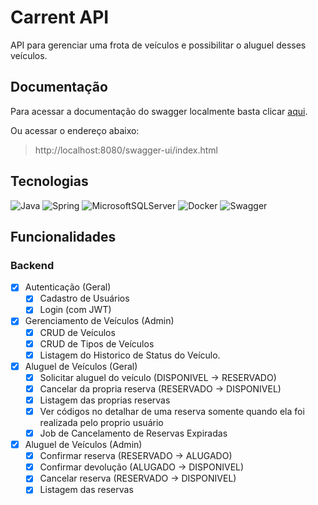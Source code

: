 # Carrent API

API para gerenciar uma frota de veículos e possibilitar o aluguel desses veículos.

## Documentação

Para acessar a documentação do swagger localmente basta clicar [aqui](http://localhost:8080/swagger-ui/index.html).

Ou acessar o endereço abaixo:
> http://localhost:8080/swagger-ui/index.html

## Tecnologias

![Java](https://img.shields.io/badge/java-%23ED8B00.svg?style=for-the-badge&logo=openjdk&logoColor=white)
![Spring](https://img.shields.io/badge/spring-%236DB33F.svg?style=for-the-badge&logo=spring&logoColor=white)
![MicrosoftSQLServer](https://img.shields.io/badge/Microsoft%20SQL%20Server-CC2927?style=for-the-badge&logo=microsoft%20sql%20server&logoColor=white)
![Docker](https://img.shields.io/badge/docker-%230db7ed.svg?style=for-the-badge&logo=docker&logoColor=white)
![Swagger](https://img.shields.io/badge/-Swagger-%23Clojure?style=for-the-badge&logo=swagger&logoColor=white)

## Funcionalidades

### Backend

- [x] Autenticação (Geral)
  - [x] Cadastro de Usuários
  - [x] Login (com JWT)

- [x] Gerenciamento de Veículos (Admin)
    - [x] CRUD de Veículos
    - [x] CRUD de Tipos de Veículos
    - [x] Listagem do Historico de Status do Veículo.

- [x] Aluguel de Veículos (Geral)
  - [x] Solicitar aluguel do veículo (DISPONIVEL -> RESERVADO)
  - [x] Cancelar da propria reserva (RESERVADO -> DISPONIVEL)
  - [x] Listagem das proprias reservas
  - [x] Ver códigos no detalhar de uma reserva somente quando ela foi realizada pelo proprio usuário
  - [x] Job de Cancelamento de Reservas Expiradas

- [x] Aluguel de Veículos (Admin)
    - [x] Confirmar reserva (RESERVADO -> ALUGADO)
    - [x] Confirmar devolução (ALUGADO -> DISPONIVEL)
    - [x] Cancelar reserva (RESERVADO -> DISPONIVEL)
    - [x] Listagem das reservas
